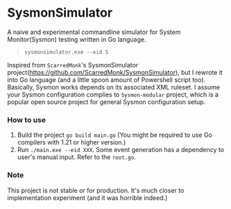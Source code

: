 # SysmonSimulator
A naive and experimental commandline simulator for System Monitor(Sysmon) testing written in Go language.
> `sysmonsimulator.exe --eid 5`


Inspired from `ScarredMonk`'s SysmonSimulator project(https://github.com/ScarredMonk/SysmonSimulator), but I rewrote it into Go language (and a little spoon amount of Powershell script too). Basically, Sysmon works depends on its associated XML ruleset. I assume your Sysmon configuration complies to `Sysmon-modular` project, which is a popular open source project for general Sysmon configuration setup.

### How to use
1. Build the project `go build main.go` (You might be required to use Go compilers with 1.21 or higher version.)
2. Run `./main.exe --eid XXX`. Some event generation has a dependency to user's manual input. Refer to the `root.go`.

### Note
This project is not stable or for production. It's much closer to implementation experiment (and it was horrible indeed.)